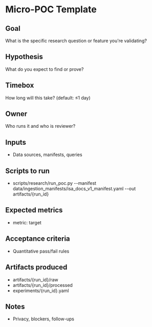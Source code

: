 # Micro-POC Template

## Goal

What is the specific research question or feature you're validating?

## Hypothesis

What do you expect to find or prove?

## Timebox

How long will this take? (default: ≤1 day)

## Owner

Who runs it and who is reviewer?

## Inputs

- Data sources, manifests, queries

## Scripts to run

- scripts/research/run_poc.py --manifest data/ingestion_manifests/isa_docs_v1_manifest.yaml --out artifacts/{run_id}

## Expected metrics

- metric: target

## Acceptance criteria

- Quantitative pass/fail rules

## Artifacts produced

- artifacts/{run_id}/raw
- artifacts/{run_id}/processed
- experiments/{run_id}.yaml

## Notes

- Privacy, blockers, follow-ups
